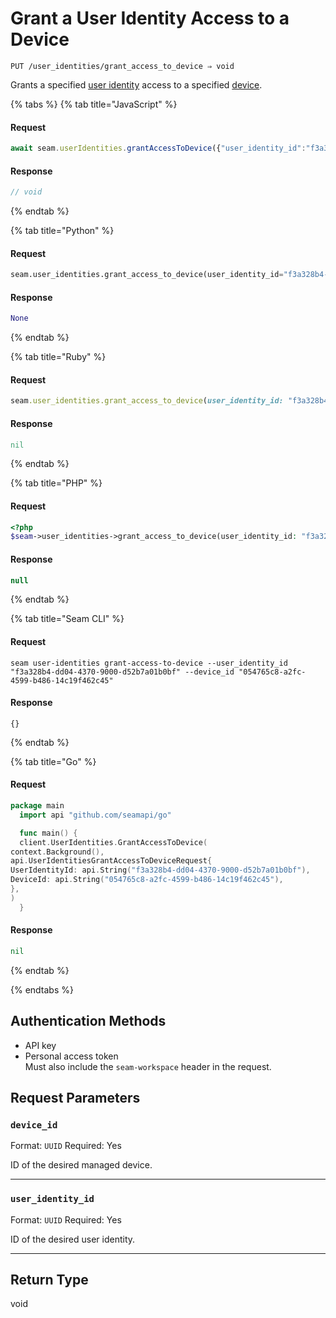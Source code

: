 # Grant a User Identity Access to a Device

```
PUT /user_identities/grant_access_to_device ⇒ void
```

Grants a specified [user identity](https://docs.seam.co/latest/capability-guides/mobile-access-in-development/managing-mobile-app-user-accounts-with-user-identities#what-is-a-user-identity) access to a specified [device](../../core-concepts/devices/README.md).

{% tabs %}
{% tab title="JavaScript" %}
#### Request

```javascript
await seam.userIdentities.grantAccessToDevice({"user_identity_id":"f3a328b4-dd04-4370-9000-d52b7a01b0bf","device_id":"054765c8-a2fc-4599-b486-14c19f462c45"})
```

#### Response

```javascript
// void
```
{% endtab %}

{% tab title="Python" %}
#### Request

```python
seam.user_identities.grant_access_to_device(user_identity_id="f3a328b4-dd04-4370-9000-d52b7a01b0bf", device_id="054765c8-a2fc-4599-b486-14c19f462c45")
```

#### Response

```python
None
```
{% endtab %}

{% tab title="Ruby" %}
#### Request

```ruby
seam.user_identities.grant_access_to_device(user_identity_id: "f3a328b4-dd04-4370-9000-d52b7a01b0bf", device_id: "054765c8-a2fc-4599-b486-14c19f462c45")
```

#### Response

```ruby
nil
```
{% endtab %}

{% tab title="PHP" %}
#### Request

```php
<?php
$seam->user_identities->grant_access_to_device(user_identity_id: "f3a328b4-dd04-4370-9000-d52b7a01b0bf",device_id: "054765c8-a2fc-4599-b486-14c19f462c45")
```

#### Response

```php
null
```
{% endtab %}

{% tab title="Seam CLI" %}
#### Request

```seam_cli
seam user-identities grant-access-to-device --user_identity_id "f3a328b4-dd04-4370-9000-d52b7a01b0bf" --device_id "054765c8-a2fc-4599-b486-14c19f462c45"
```

#### Response

```seam_cli
{}
```
{% endtab %}

{% tab title="Go" %}
#### Request

```go
package main
  import api "github.com/seamapi/go"

  func main() {
  client.UserIdentities.GrantAccessToDevice(
context.Background(),
api.UserIdentitiesGrantAccessToDeviceRequest{
UserIdentityId: api.String("f3a328b4-dd04-4370-9000-d52b7a01b0bf"),
DeviceId: api.String("054765c8-a2fc-4599-b486-14c19f462c45"),
},
)
  }
```

#### Response

```go
nil
```
{% endtab %}

{% endtabs %}

## Authentication Methods

- API key
- Personal access token
  <br>Must also include the `seam-workspace` header in the request.

## Request Parameters

### `device_id`

Format: `UUID`
Required: Yes

ID of the desired managed device.

***

### `user_identity_id`

Format: `UUID`
Required: Yes

ID of the desired user identity.

***

## Return Type

void
